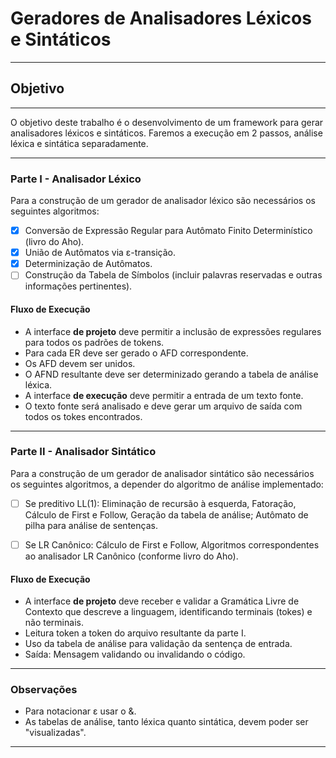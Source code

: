 # Geradores de Analisadores Léxicos e Sintáticos

---
## Objetivo

---
O objetivo deste trabalho é o desenvolvimento de um framework para gerar analisadores
léxicos e sintáticos. Faremos a execução em 2 passos, análise léxica e sintática separadamente.

---

### Parte I - Analisador Léxico

Para a construção de um gerador de analisador léxico são necessários os seguintes
algoritmos:

- [x] Conversão de Expressão Regular para Autômato Finito Determinístico (livro do Aho).
- [x] União de Autômatos via &epsilon;-transição.
- [x] Determinização de Autômatos.
- [ ] Construção da Tabela de Símbolos (incluir palavras reservadas e outras informações pertinentes).

#### Fluxo de Execução

- A interface **de projeto** deve permitir a inclusão de expressões regulares para todos 
  os padrões de tokens.
- Para cada ER deve ser gerado o AFD correspondente.
- Os AFD devem ser unidos.
- O AFND resultante deve ser determinizado gerando a tabela de análise léxica.
- A interface **de execução** deve permitir a entrada de um texto fonte.
- O texto fonte será analisado e deve gerar um arquivo de saída com todos os tokes
  encontrados.
  
---

### Parte II - Analisador Sintático

Para a construção de um gerador de analisador sintático são necessários os seguintes
algoritmos, a depender do algoritmo de análise implementado:

- [ ] Se preditivo LL(1): Eliminação de recursão à esquerda, Fatoração, Cálculo de First 
  e Follow, Geração da tabela de análise; Autômato de pilha para análise de sentenças.
- [ ] Se LR Canônico: Cálculo de First e Follow, Algoritmos correspondentes ao 
  analisador LR Canônico (conforme livro do Aho).
  

#### Fluxo de Execução

- A interface **de projeto** deve receber e validar a Gramática Livre de Contexto 
  que descreve a linguagem, identificando terminais (tokes) e não terminais.
- Leitura token a token do arquivo resultante da parte I.
- Uso da tabela de análise para validação da sentença de entrada.
- Saída: Mensagem validando ou invalidando o código.
  
---

### Observações

- Para notacionar &epsilon; usar o &.
- As tabelas de análise, tanto léxica quanto sintática, devem poder ser "visualizadas".

---